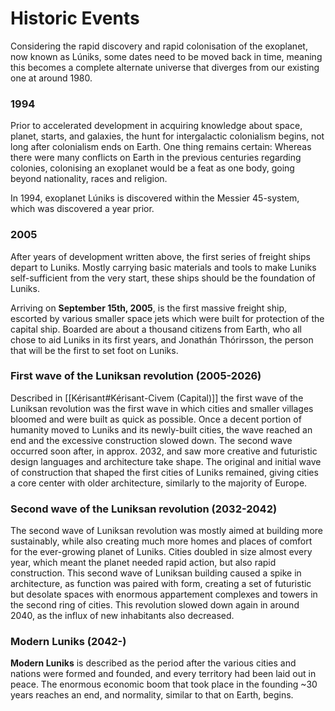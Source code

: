 # Historic Events

Considering the rapid discovery and rapid colonisation of the exoplanet, now known as Lúniks, some dates need to be moved back in time, meaning this becomes a complete alternate universe that diverges from our existing one at around 1980. 

### 1994 
Prior to accelerated development in acquiring knowledge about space, planet, starts, and galaxies, the hunt for intergalactic colonialism begins, not long after colonialism ends on Earth. One thing remains certain: Whereas there were many conflicts on Earth in the previous centuries regarding colonies, colonising an exoplanet would be a feat as one body, going beyond nationality, races and religion.

In 1994, exoplanet Lúniks is discovered within the Messier 45-system, which was discovered a year prior. 

### 2005
After years of development written above, the first series of freight ships depart to Luniks. Mostly carrying basic materials and tools to make Luniks self-sufficient from the very start, these ships should be the foundation of Luniks. 

Arriving on **September 15th, 2005**, is the first massive freight ship, escorted by various smaller space jets which were built for protection of the capital ship. Boarded are about a thousand citizens from Earth, who all chose to aid Luniks in its first years, and Jonathán Thórirsson, the person that will be the first to set foot on Luniks. 


### First wave of the Luniksan revolution (2005-2026)
Described in [[Kérisant#Kérisant-Civem (Capital)]] the first wave of the Luniksan revolution was the first wave in which cities and smaller villages bloomed and were built as quick as possible. Once a decent portion of humanity moved to Luniks and its newly-built cities, the wave reached an end and the excessive construction slowed down. The second wave occurred soon after, in approx. 2032, and saw more creative and futuristic design languages and architecture take shape. The original and initial wave of construction that shaped the first cities of Luniks remained, giving cities a core center with older architecture, similarly to the majority of Europe.

### Second wave of the Luniksan revolution (2032-2042)
The second wave of Luniksan revolution was mostly aimed at building more sustainably, while also creating much more homes and places of comfort for the ever-growing planet of Luniks. Cities doubled in size almost every year, which meant the planet needed rapid action, but also rapid construction. This second wave of Luniksan building caused a spike in architecture, as function was paired with form, creating a set of futuristic but desolate spaces with enormous appartement complexes and towers in the second ring of cities. This revolution slowed down again in around 2040, as the influx of new inhabitants also decreased. 


### Modern Luniks (2042-)
**Modern Luniks** is described as the period after the various cities and nations were formed and founded, and every territory had been laid out in peace. The enormous economic boom that took place in the founding ~30 years reaches an end, and normality, similar to that on Earth, begins.
